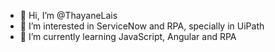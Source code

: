 - 👋 Hi, I’m @ThayaneLais
- 👀 I’m interested in ServiceNow and RPA, specially in UiPath
- 🌱 I’m currently learning JavaScript, Angular and RPA

<!---
ThayaneLais/ThayaneLais is a ✨ special ✨ repository because its `README.md` (this file) appears on your GitHub profile.
You can click the Preview link to take a look at your changes.
--->
